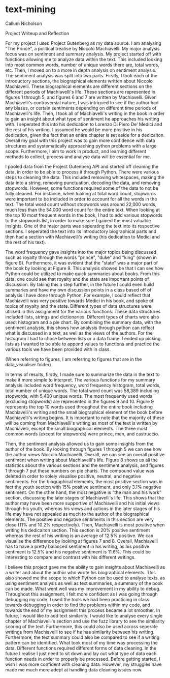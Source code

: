 # text-mining

Callum Nicholson

Project Writeup and Reflection 

For my project I used Project Gutenberg as my data source. I am analysing "The Prince", a political treatise by Niccolo Machiavelli. My major analysis focus was on sentiment and summary analysis. My project started off with functions allowing me to analyze data within the text. This included looking into most common words, number of unique words there are, total words, etc. Then, I moved on to a more in depth analysis on sentiment analysis. The sentiment analysis was split into two parts. Firstly, I took each of the introductory sections, the biographical elements written about Niccolo Machiavelli. These biographical elements are different sections on the different periods of Machiavelli's life. These sections are represented in figures 1 through 5, and figures 6 and 7 are written by Machiavelli. Given Machiavelli's controversial nature, I was intrigued to see if the author had any biases, or certain sentiments depending on different time periods of Machiavelli's life. Then, I took all of Machiavelli's writing in the book in order to gain an insight about what type of sentiment he approaches his writing with. I seperated this into his dedication to Lorenzo Di Piero De’ Medici and the rest of his writing. I assumed he would be more positive in his dedication, given the fact that an entire chapter is set aside for a dedicaiton. Overall my goal with this project was to gain more confidence with data structures and systematically approaching python problems with a large scope. Furthermore, I aim to work in product, and learning different methods to collect, process and analyse data will be essential for me. 

I pooled data from the Project Gutenberg API and started off cleaning the data, in order to be able to process it through Python. There were various steps to cleaning the data. This included removing whitespaces, making the data into a string, removing punctuation, decoding the data, and removing stopwords. However, some functions required some of the data to not be fully cleaned. For instance, when looking at total word count, stopwords were important to be included in order to account for all the words in the text. The total word count without stopwords was around 22,000 words, much less than the 54,000 word count for the entire text. When looking at the top 10 most frequent words in the book, I had to add various stopwords to the stopwords list, in order to make sure I gained the most valuable insights. One of the major parts was seperating the text into its respective sections. I seperated the text into its introductory biographical parts and then had a section with Machiavelli's writing (his dedication to Medici and the rest of his text).

The word frequency gave insights into the major topics being discussed such as royalty through the words "prince", "duke" and "king" (shown in figure 9). Furthermore, it was evident that the "state" was a major part of the book by looking at Figure 9. This analysis showed be that I can see how Python could be utilized to make quick summaries about books. From this data, one could see that royalty and the state are important points of discussion. By taking this a step further, in the future I could even build summaries and have my own discussion points in a class based off of analysis I have done through Python. For example, I could reflect that Machiavelli was very positive towards Medici in his book, and spoke of topics of royalty and the state. Different types of data structures were utilised in this assignment for the various functions. These data structures included lists, strings and dictionaries. Different types of charts were also used: histogram and a pie chart. By combining the summary data, with the sentiment analysis, this shows how analysis through python can reflect what is discussed in a text, as well as the views of the authors. For the histogram I had to chose between lists or a data frame. I ended up picking lists as I wanted to be able to append values to functions and practice the various tools we have been provided with in class. 

(When referring to figures, I am referring to figures that are in the data_visualiser folder)

In terms of results, firstly, I made sure to summarize the data in the text to make it more simple to interpret. The various functions for my summary analysis included word frequency, word frequency histogram, total words, total number of unique words. The total word count was 58,389 including stopwords, with 5,400 unique words. The most frequently used words (excluding stopwords) are represented in the figures 9 and 10. Figure 9 represents the top 10 words used throughout the entire book including Machiavelli's writing and the small biographical element of the book before Machiavelli's writing begins. It is important to note that the majority of these will be coming from Machiavelli's writing as most of the text is written by Machiavelli, except the small biographical elements. The three most common words (except for stopwords) were prince, men, and castruccio. 

Then, the sentiment analysis allowed us to gain some insights from the author of the book. By looking through figures 1 through 5 we can see how the author views Niccolo Machiavelli. Overall, we can see an overall positive sentiment when writing about Machiavelli's life. Figure 8 shows us all the statistics about the various sections and the sentiment analysis, and figures 1 through 7 put these numbers on pie charts. The compound value was deleted in order to solely visualise positive, neutral, and negative sentiments. For the biographical elements, the most positive section was in fact the youth section with 15% positive sentiment, and only 3.1% negative sentiment. On the other hand, the most negative is "the man and his work" section, discussing the later stages of Machiavelli's life. This shows that the author may have been more supportive of Machiavelli and his initial views through his youth, whereas his views and actions in the later stages of his life may have not appealed as much to the author of the biographical elements. The positive and negative sentiments in this section are very close (11% and 10.2% respectively). Then, Machiavelli is most positive when writing his dedicaiton section. This section is 20% positive sentiment whereas the rest of his writing is an average of 12.5% positive. We can visualise the difference by looking at figures 7 and 8. Overall, Machiavelli has to have a pretty balanced sentiment in his writing, as his positive sentiment is 12.5% and his negative sentiment is 11.6%. This could be interesting to compare and contrast with his different writings. 

I believe this project gave me the ability to gain insights about Machiavelli as a writer and about the author who wrote his biographical elements. This also showed me the scope to which Python can be used to analyse texts, as using sentiment analysis as well as text summaries, a summary of the book can be made. What went well was my improvement in my ability to debug. Throughout this assignment, I felt more confident as I was going through debugging my code. I used the tools we had been practicing in class towards debugging in order to find the problems within my code, and towards the end of my assignment this process became a lot smoother. In future, I would like to add text similarity. I would like to analyse every single chapter of Machiavelli's section and use the fuzz library to see the similarity scoring of the text. Furthermore, this could also be used across seperate writings from Machiavelli to see if he has similarity between his writing. Furthermore, the text summary could also be compared to see if a writing pattern can be identified. What took most of my time was processing the data. Different functions required different forms of data cleaning. In the future I realise I just need to sit down and lay out what type of data each function needs in order to properly be processed. Before getting started, I wish I was more confident with cleaning data. However, my struggles have made me much more adept at handling data cleaning issues now. 
